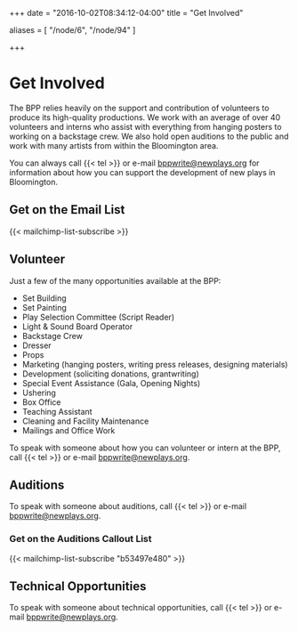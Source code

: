 +++
date = "2016-10-02T08:34:12-04:00"
title = "Get Involved"

aliases = [
    "/node/6",
    "/node/94"
]

+++

# Get Involved

The BPP relies heavily on the support and contribution of volunteers to produce its high-quality productions. We work with an average of over 40 volunteers and interns who assist with everything from hanging posters to working on a backstage crew. We also hold open auditions to the public and work with many artists from within the Bloomington area.

You can always call {{< tel >}} or e-mail <bppwrite@newplays.org> for information about how you can support the development of new plays in Bloomington.

## Get on the Email List

{{< mailchimp-list-subscribe >}}

## Volunteer

Just a few of the many opportunities available at the BPP:

* Set Building
* Set Painting
* Play Selection Committee (Script Reader)
* Light & Sound Board Operator
* Backstage Crew
* Dresser
* Props
* Marketing (hanging posters, writing press releases, designing materials)
* Development (soliciting donations, grantwriting)
* Special Event Assistance (Gala, Opening Nights)
* Ushering
* Box Office
* Teaching Assistant
* Cleaning and Facility Maintenance
* Mailings and Office Work

To speak with someone about how you can volunteer or intern at the BPP, call {{< tel >}} or e-mail <bppwrite@newplays.org>.

## Auditions

To speak with someone about auditions, call {{< tel >}} or e-mail <bppwrite@newplays.org>.

### Get on the Auditions Callout List

{{< mailchimp-list-subscribe "b53497e480" >}}

## Technical Opportunities

To speak with someone about technical opportunities, call {{< tel >}} or e-mail <bppwrite@newplays.org>.

